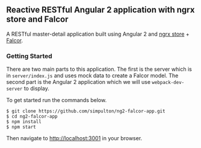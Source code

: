 ## Reactive RESTful Angular 2 application with ngrx store and Falcor

A RESTful master-detail application built using Angular 2 and [ngrx store](https://github.com/ngrx/store) + [Falcor](http://netflix.github.io/falcor/).

### Getting Started

There are two main parts to this application. The first is the server which is in `server/index.js` and uses mock data to create a Falcor model. The second part is the Angular 2 application which we will use `webpack-dev-server` to display.  

To get started run the commands below.

```
$ git clone https://github.com/simpulton/ng2-falcor-app.git
$ cd ng2-falcor-app
$ npm install
$ npm start
```

Then navigate to [http://localhost:3001](http://localhost:3001) in your browser.
